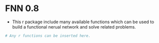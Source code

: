 # FNN 0.8
* This r package include many available functions which can be used to build a functional nerual network and solve related problems.

```R
# Any r functions can be inserted here.
```
